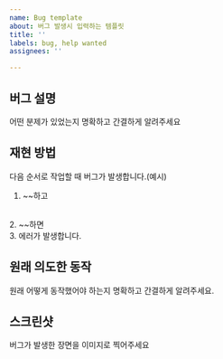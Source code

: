 ```yaml
---
name: Bug template
about: 버그 발생시 입력하는 템플릿
title: ''
labels: bug, help wanted
assignees: ''

---
```


## 버그 설명
어떤 분제가 있었는지 명확하고 간결하게 알려주세요

## 재현 방법
다음 순서로 작업할 때 버그가 발생합니다.(예시)
<br>
1. ~~하고
<br>
2. ~~하면
<br>
3. 에러가 발생합니다.

## 원래 의도한 동작
원래 어떻게 동작했어야 하는지 명확하고 간결하게 알려주세요.

## 스크린샷
버그가 발생한 장면을 이미지로 찍어주세요

##
